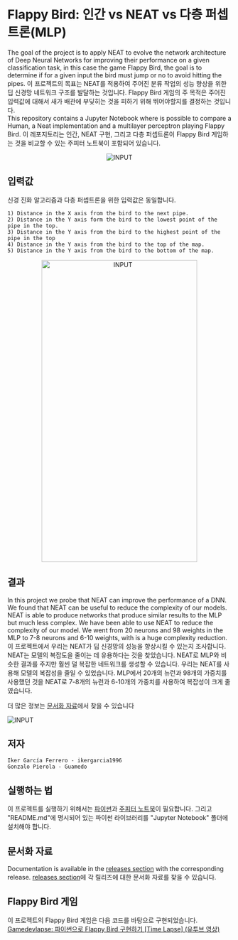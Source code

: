 # Flappy Bird: 인간 vs NEAT vs 다층 퍼셉트론(MLP)
The goal of the project is to apply NEAT to evolve the network architecture of Deep Neural Networks for improving their performance on a given classification task, in this case the game Flappy Bird, the goal is to determine if for a given input the bird must jump or no to avoid hitting the pipes.
이 프로젝트의 목표는 NEAT를 적용하여 주어진 분류 작업의 성능 향상을 위한 딥 신경망 네트워크 구조를 발달하는 것입니다. Flappy Bird 게임의 주 목적은 주어진 입력값에 대해서 새가 배관에 부딪히는 것을 피하기 위해 뛰어야할지를 결정하는 것입니다.     
This repository contains a Jupyter Notebook where is possible to compare a Human, a Neat implementation and a multilayer perceptron playing Flappy Bird. 
이 레포지토리는 인간, NEAT 구현, 그리고 다층 퍼셉트론이 Flappy Bird 게임하는 것을 비교할 수 있는 주피터 노트북이 포함되어 있습니다. 

<p align="center">
 <img src="https://github.com/ikergarcia1996/Flappy-Bird-NEAT-vs-DEEP/blob/master/DemoImages/ComparisonPlaying.gif?raw=true" alt="INPUT" />

</p>

## 입력값

신경 진화 알고리즘과 다층 퍼셉트론을 위한 입력값은 동일합니다. 
 
    1) Distance in the X axis from the bird to the next pipe.
    2) Distance in the Y axis form the bird to the lowest point of the pipe in the top.
    3) Distance in the Y axis from the bird to the highest point of the pipe in the top
    4) Distance in the Y axis from the bird to the top of the map.
    5) Distance in the Y axis from the bird to the bottom of the map.
    
<p align="center">

<img src="https://github.com/ikergarcia1996/Flappy-Bird-NEAT-vs-DEEP/blob/master/DemoImages/Input.png?raw=true" alt="INPUT" width="350" height="680" />

</p>


## 결과

In this project we probe that NEAT can improve the performance of a DNN. We found that NEAT can be useful to reduce the complexity of our models. NEAT is able to produce networks that produce similar results to the MLP but much less complex. We have been able to use NEAT to reduce the complexity of our model. We went from 20 neurons and 98 weights in the MLP to 7-8 neurons and 6-10 weights, with is a huge complexity reduction. 이 프로젝트에서 우리는 NEAT가 딥 신경망의 성능을 향상시킬 수 있는지 조사합니다. NEAT는 모델의 복잡도을 줄이는 데 유용하다는 것을 찾았습니다. NEAT로 MLP와 비슷한 결과를 주지만 훨씬 덜 복잡한 네트워크를 생성할 수 있습니다. 우리는 NEAT를 사용해 모델의 복잡성을 줄일 수 있었습니다. MLP에서 20개의 뉴런과 98개의 가중치를 사용했던 것을 NEAT로 7-8개의 뉴런과 6-10개의 가중치를 사용하여 복잡성이 크게 줄였습니다. 


더 많은 정보는 [문서화 자료](https://github.com/ikergarcia1996/Flappy-Bird-NEAT-vs-DEEP/releases/)에서 찾을 수 있습니다 

![INPUT](https://github.com/ikergarcia1996/Flappy-Bird-NEAT-vs-DEEP/blob/master/DemoImages/comp.png?raw=true)


## 저자
```
Iker García Ferrero - ikergarcia1996
Gonzalo Pierola - Guamedo
```
## 실행하는 법
이 프로젝트를 실행하기 위해서는 [파이썬](https://www.python.org/)과 [주피터 노트북](http://jupyter.org/)이 필요합니다.
그리고 "README.md"에 명시되어 있는 파이썬 라이브러리를 "Jupyter Notebook" 폴더에 설치해야 합니다. 

## 문서화 자료
Documentation is available in the [releases section](https://github.com/ikergarcia1996/Flappy-Bird-NEAT-vs-DEEP/releases/) with the corresponding release. [releases section](https://github.com/ikergarcia1996/Flappy-Bird-NEAT-vs-DEEP/releases/)에 각 릴리즈에 대한 문서화 자료를 찾을 수 있습니다. 

## Flappy Bird 게임
이 프로젝트의 Flappy Bird 게임은 다음 코드를 바탕으로 구현되었습니다. 
[Gamedevlapse: 파이썬으로 Flappy Bird 구현하기 \[Time Lapse\] (유투브 영상)](https://youtu.be/h2Uhla6nLDU)
